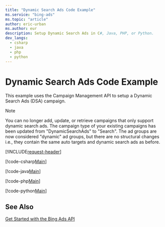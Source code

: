 ```yaml
---
title: "Dynamic Search Ads Code Example"
ms.service: "bing-ads"
ms.topic: "article"
author: eric-urban
ms.author: eur
description: Setup Dynamic Search Ads in C#, Java, PHP, or Python.
dev_langs:
  - csharp
  - java
  - php
  - python
---
```

# Dynamic Search Ads Code Example
This example uses the Campaign Management API to setup a Dynamic Search Ads (DSA) campaign.

> [!NOTE]
> You can no longer add, update, or retrieve campaigns that only support dynamic search ads. The campaign type of your existing campaigns has been updated from "DynamicSearchAds" to "Search". The ad groups are now considered "dynamic" ad groups, but there are no structural changes i.e., they contain the same auto targets and dynamic search ads as before.  

[!INCLUDE[request-header](./includes/code-tips.md)]

[!code-csharp[Main](../../../BingAds-dotNet-SDK/examples/BingAdsExamples/BingAdsExamplesLibrary/v13/DynamicSearchAds.cs)]

[!code-java[Main](../../../BingAds-Java-SDK/examples/BingAdsDesktopApp/src/main/java/com/microsoft/bingads/examples/v13/DynamicSearchAds.java)]

[!code-php[Main](../../../BingAds-PHP-SDK/samples/V13/DynamicSearchAds.php)]

[!code-python[Main](../../../BingAds-Python-SDK/examples/v13/dynamic_search_ads.py)]

## See Also
[Get Started with the Bing Ads API](get-started.md)  
